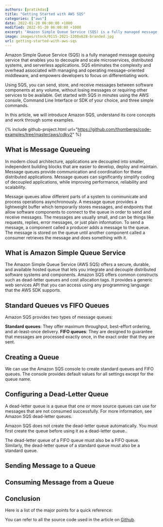 ```yaml
---
authors: [pratikdas]
title: "Getting Started with AWS SQS"
categories: ["aws"]
date: 2022-01-20 06:00:00 +1000
modified: 2022-01-20 06:00:00 +1000
excerpt: "Amazon Simple Queue Service (SQS) is a fully managed message queuing service that enables you to decouple and scale microservices, distributed systems, and serverless applications. SQS eliminates the complexity and overhead associated with managing and operating message-oriented middleware, and empowers developers to focus on differentiating work."
image: images/stock/0115-2021-1200x628-branded.jpg
url: getting-started-with-aws-sqs
---
```


Amazon Simple Queue Service (SQS) is a fully managed message queuing service that enables you to decouple and scale microservices, distributed systems, and serverless applications. SQS eliminates the complexity and overhead associated with managing and operating message-oriented middleware, and empowers developers to focus on differentiating work. 

Using SQS, you can send, store, and receive messages between software components at any volume, without losing messages or requiring other services to be available. Get started with SQS in minutes using the AWS console, Command Line Interface or SDK of your choice, and three simple commands.

In this article, we will introduce Amazon SQS, understand its core concepts and work through some examples.

{% include github-project.html url="https://github.com/thombergs/code-examples/tree/master/aws/cdkv2" %}

## What is Message Queueing
In modern cloud architecture, applications are decoupled into smaller, independent building blocks that are easier to develop, deploy and maintain. Message queues provide communication and coordination for these distributed applications. Message queues can significantly simplify coding of decoupled applications, while improving performance, reliability and scalability.


Message queues allow different parts of a system to communicate and process operations asynchronously. A message queue provides a lightweight buffer which temporarily stores messages, and endpoints that allow software components to connect to the queue in order to send and receive messages. The messages are usually small, and can be things like requests, replies, error messages, or just plain information. To send a message, a component called a producer adds a message to the queue. The message is stored on the queue until another component called a consumer retrieves the message and does something with it.


## What is Amazon Simple Queue Service
The Amazon Simple Queue Service (AWS SQS) offers a secure, durable, and available hosted queue that lets you integrate and decouple distributed software systems and components. Amazon SQS offers common constructs such as dead-letter queues and cost allocation tags. It provides a generic web services API that you can access using any programming language that the AWS SDK supports.



## Standard Queues vs FIFO Queues

Amazon SQS provides two types of message queues:

**Standard queues**: They offer maximum throughput, best-effort ordering, and at-least-once delivery. 
**FIFO queues**: They are designed to guarantee that messages are processed exactly once, in the exact order that they are sent.


## Creating a Queue
We can use the Amazon SQS console to create standard queues and FIFO queues. The console provides default values for all settings except for the queue name.

## Configuring a Dead-Letter Queue
A dead-letter queue is a queue that one or more source queues can use for messages that are not consumed successfully. For more information, see Amazon SQS dead-letter queues.

Amazon SQS does not create the dead-letter queue automatically. You must first create the queue before using it as a dead-letter queue..

The dead-letter queue of a FIFO queue must also be a FIFO queue. Similarly, the dead-letter queue of a standard queue must also be a standard queue.

## Sending Message to a Queue

## Consuming Message from a Queue


## Conclusion

Here is a list of the major points for a quick reference:



You can refer to all the source code used in the article on [Github](https://github.com/thombergs/code-examples/tree/master/aws/cdkv2).

